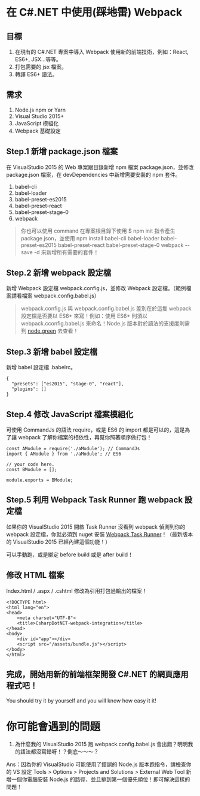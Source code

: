 # 在 C#.NET 中使用(~~踩地雷~~) Webpack

## 目標

1. 在現有的 C#.NET 專案中導入 Webpack 使用新的前端技術，例如：React, ES6+, JSX...等等。
2. 打包需要的 jsx 檔案。
3. 轉譯 ES6+ 語法。

## 需求

1. Node.js npm or Yarn
2. Visual Studio 2015+
3. JavaScript 模組化
4. Webpack 基礎設定

## Step.1 新增 package.json 檔案

在 VisualStudio 2015 的 Web 專案跟目錄新增 npm 檔案 package.json，並修改 package.json 檔案，在 devDependencies 中新增需要安裝的 npm 套件。

1. babel-cli
2. babel-loader
3. babel-preset-es2015
4. babel-preset-react
5. babel-preset-stage-0
6. webpack

> 你也可以使用 command 在專案根目錄下使用 $ npm init 指令產生 package.json，並使用 npm install babel-cli babel-loader babel-preset-es2015 babel-preset-react babel-preset-stage-0 webpack --save -d 來新增所有需要的套件！

## Step.2 新增 webpack 設定檔

新增 Webpack 設定檔 webpack.config.js，並修改 Webpack 設定檔。（範例檔案請看檔案 webpack.config.babel.js）

> webpack.config.js 與 webpack.config.babel.js 差別在於這隻 webpack 設定檔是否要以 ES6+ 來寫！例如：使用 ES6+ 則須以 webpack.cconfig.babel.js 來命名！Node.js 版本對於語法的支援度則需到 [node.green](node.green) 去查看！

## Step.3 新增 babel 設定檔

新增 babel 設定檔 .babelrc。

```
{
  "presets": ["es2015", "stage-0", "react"],
  "plugins": []
}
```

## Step.4 修改 JavaScript 檔案模組化

可使用 CommandJs 的語法 require，或是 ES6 的 import 都是可以的，這是為了讓 webpack 了解你檔案的相依性，再幫你照著順序做打包！

```
const AModule = require('./aModule'); // CommandJs
import { AModule } from './aModule'; // ES6

// your code here.
const BModule = [];

module.exports = BModule;
```

## Step.5 利用 Webpack Task Runner 跑 webpack 設定檔

如果你的 VisualStudio 2015 開啟 Task Runner 沒看到 webpack 偵測到你的 webpack 設定檔，你就必須到 nuget 安裝 [Webpack Task Runner](https://marketplace.visualstudio.com/items?itemName=MadsKristensen.WebPackTaskRunner)！（最新版本的 VisualStudio 2015 已經內建這個功能！）

可以手動跑，或是綁定 before build 或是 after build！

## 修改 HTML 檔案

Index.html / .aspx / .cshtml 修改為引用打包過輸出的檔案！

```
<!DOCTYPE html>
<html lang="en">
<head>
	<meta charset="UTF-8">
	<title>CsharpDotNET-webpack-integration</title>
</head>
<body>
	<div id="app"></div>
	<script src="/assets/bundle.js"></script>
</body>
</html>
```

## 完成，開始用新的前端框架開發 C#.NET 的網頁應用程式吧！

You should try it by yourself and you will know how easy it it!

# 你可能會遇到的問題

1. 為什麼我的 VisualStudio 2015 跑 webpack.config.babel.js 會出錯？明明我的語法都沒寫錯呀！？倒底～～～？

Ans：因為你的 VisualStudio 可能使用了錯誤的 Node.js 版本跑指令，請檢查你的 VS 設定 Tools > Options > Projects and Solutions > External Web Tool 新增一個你電腦安裝 Node.js 的路徑，並且排到第一個優先順位！即可解決這樣的問題！
